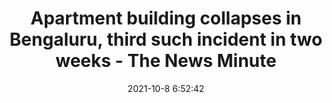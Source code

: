 ---
"title": "Apartment building collapses in Bengaluru, third such incident in two weeks - The News Minute"
"date": "2021-10-8 6:52:42"
"feed_name": "GOOGLENEWSCONSTRUCTION"
"feed_website": "https://news.google.com/search?q=construction%2Bincident&hl=en-US&gl=US&ceid=US:en"
"feed_rss": "https://news.google.com/rss/search?q=construction%2Bincident&hl=en-US&gl=US&ceid=US:en"
"link": "https://www.thenewsminute.com/article/apartment-building-collapses-bengaluru-third-such-incident-two-weeks-156256"
"source": "{'href': 'https://www.thenewsminute.com', 'title': 'The News Minute'}"
"file": "_posts/2021-1-1-5b69c8eb1d899cf4a8faebc916462633d9e99eea.md"
"accident": "1"
"drilling": "0"
"dead": "0"
"injured": "0"
"arrested": "0"
"place": "unknown place"
"where": "unknown site"
"causes": "unknown"
"place_uri": "unknown place"
---
